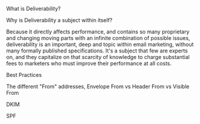 What is Deliverability?

Why is Deliverability a subject within itself?

Because it directly affects performance, and contains so many proprietary and changing moving parts with an infinite combination of possible issues, deliverability is an important, deep and topic within email marketing, without many formally published specifications. It's a subject that few are experts on, and they capitalize on that scarcity of knowledge to charge substantial fees to marketers who must improve their performance at all costs. 

Best Practices

The different "From" addresses, Envelope From vs Header From vs Visible From

DKIM

SPF



